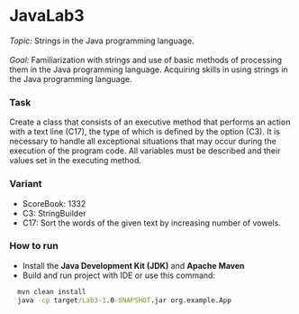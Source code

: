 # JavaLab3

*Topic:* 
Strings in the Java programming language.<br><br>
*Goal:*
Familiarization with strings and use of basic methods of processing them in the Java programming language. Acquiring skills in using strings in the Java programming language.

### Task
Create a class that consists of an executive method that performs an action with a text line (C17), 
the type of which is defined by the option (C3). It is necessary to handle all exceptional situations 
that may occur during the execution of the program code. All variables must be described and their values ​​set in the executing method.

### Variant
- ScoreBook:  1332
- C3:  StringBuilder
- C17:  Sort the words of the given text by increasing number of vowels.

### How to run

- Install the **Java Development Kit (JDK)** and **Apache Maven**
- Build and run project with IDE or use this command:
```cmd
  mvn clean install
  java -cp target/Lab3-1.0-SNAPSHOT.jar org.example.App
```
